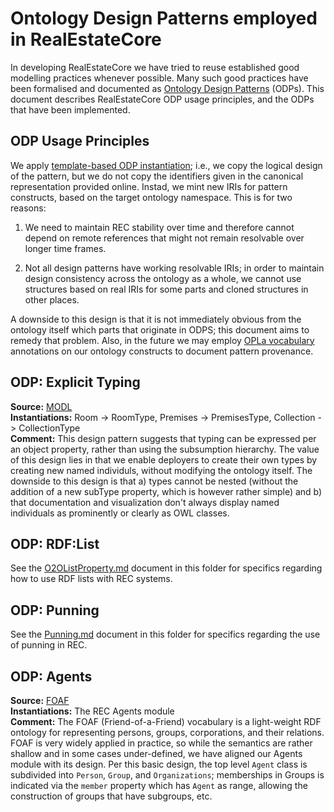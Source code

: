 # Ontology Design Patterns employed in RealEstateCore

In developing RealEstateCore we have tried to reuse established good 
modelling practices whenever possible. Many such good practices have been 
formalised and documented as [Ontology Design Patterns](http://ontologydesignpatterns.org/wiki/Odp:WhatIsAPattern) 
(ODPs). This document describes RealEstateCore ODP usage principles, and the 
ODPs that have been implemented.

## ODP Usage Principles

We apply [template-based ODP instantiation](https://karlhammar.com/downloads/hammar2017template.pdf); 
i.e., we copy the logical design of the pattern, but we do not copy the 
identifiers given in the canonical representation provided online. Instad, 
we mint new IRIs for pattern constructs, based on the target ontology 
namespace. This is for two reasons:

1. We need to maintain REC stability over time and therefore cannot depend 
on remote references that might not remain resolvable over longer time 
frames. 

2. Not all design patterns have working resolvable IRIs; in order to maintain 
design consistency across the ontology as a whole, we cannot use structures 
based on real IRIs for some parts and cloned structures in other places.

A downside to this design is that it is not immediately obvious from the 
ontology itself which parts that originate in ODPS; this document aims to 
remedy that problem. Also, in the future we may employ [OPLa vocabulary](http://ceur-ws.org/Vol-2043/paper-09.pdf) 
annotations on our ontology constructs to document pattern provenance.

## ODP: Explicit Typing

**Source:** [MODL](https://archive.org/services/purl/purl/modular_ontology_design_library)  
**Instantiations:** Room -> RoomType, Premises -> PremisesType, 
Collection -> CollectionType  
**Comment:** This design pattern suggests that typing can be expressed per 
an object property, rather than using the subsumption hierarchy. The value 
of this design lies in that we enable deployers to create their own types 
by creating new named individuls, without modifying the ontology itself. 
The downside to this design is that a) types cannot be nested (without the 
addition of a new subType property, which is however rather simple) and b) 
that documentation and visualization don't always display named individuals 
as prominently or clearly as OWL classes.

## ODP: RDF:List

See the [O2OListProperty.md](O2OListProperty.md) document in this folder for specifics regarding how 
to use RDF lists with REC systems.

## ODP: Punning

See the [Punning.md](Punning.md) document in this folder for specifics regarding the 
use of punning in REC.

## ODP: Agents

**Source:** [FOAF](http://xmlns.com/foaf/spec/)  
**Instantiations:** The REC Agents module  
**Comment:** The FOAF (Friend-of-a-Friend) vocabulary is a light-weight RDF 
ontology for representing persons, groups, corporations, and their relations. 
FOAF is very widely applied in practice, so while the semantics are rather 
shallow and in some cases under-defined, we have aligned our Agents module 
with its design. Per this basic design, the top level `Agent` class is 
subdivided into `Person`, `Group`, and `Organizations`; memberships in Groups 
is indicated via the `member` property which has `Agent` as range, allowing 
the construction of groups that have subgroups, etc.